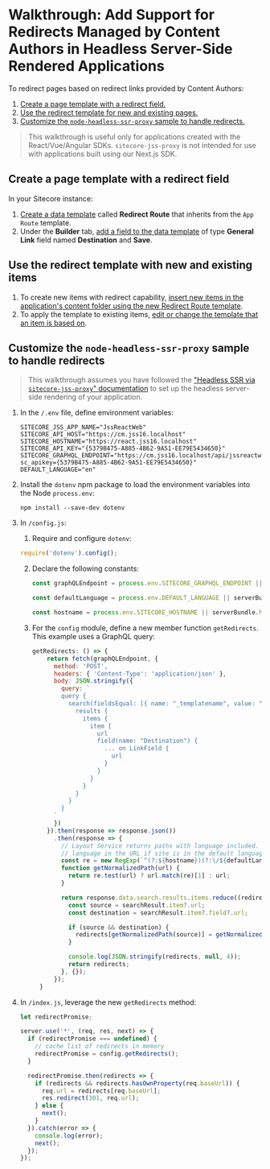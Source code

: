 # Walkthrough: Add Support for Redirects Managed by Content Authors in Headless Server-Side Rendered Applications

To redirect pages based on redirect links provided by Content Authors: 

1. [Create a page template with a redirect field.](#create-a-page-template-with-a-redirect-field) 
2. [Use the redirect template for new and existing pages.](#use-the-redirect-template-with-new-and-existing-pages)
3. [Customize the `node-headless-ssr-proxy` sample to handle redirects.](#customize-the-node-headless-ssr-proxy-sample-to-handle-redirects)

> This walkthrough is useful only for applications created with the React/Vue/Angular SDKs. `sitecore-jss-proxy` is not intended for use with applications built using our Next.js SDK. 

## Create a page template with a redirect field

In your Sitecore instance:

1. [Create a data template]((https://doc.sitecore.com/developers/101/sitecore-experience-manager/en/create-a-data-template.html)) called **Redirect Route** that inherits from the `App Route` template.
2. Under the **Builder** tab, [add a field to the data template](https://doc.sitecore.com/developers/101/sitecore-experience-manager/en/add-a-field-to-a-data-template.html) of type **General Link** field named **Destination** and **Save**. 

## Use the redirect template with new and existing items

1. To create new items with redirect capability, [insert new items in the application's content folder using the new Redirect Route template](https://doc.sitecore.com/users/101/sitecore-experience-platform/en/create-an-item-in-the-content-editor.html#UUID-33faf7af-c5e7-5bc5-5ad9-42325eeb16d2_id__Insert_an_item_1). 
2. To apply the template to existing items, [edit or change the template that an item is based on](https://doc.sitecore.com/users/101/sitecore-experience-platform/en/edit-or-change-the-template-that-an-item-is-based-on.html).

## Customize the `node-headless-ssr-proxy` sample to handle redirects

> This walkthrough assumes you have followed the ["Headless SSR via `sitecore-jss-proxy`" documentation](/docs/techniques/ssr/headless-mode-ssr) to set up the headless server-side rendering of your application.

1. In the  `/.env` file, define environment variables: 

   ```
   SITECORE_JSS_APP_NAME="JssReactWeb"
   SITECORE_API_HOST="https://cm.jss16.localhost"
   SITECORE_HOSTNAME="https://react.jss16.localhost"
   SITECORE_API_KEY="{5379B475-A885-4B62-9A51-EE79E5434650}"
   SITECORE_GRAPHQL_ENDPOINT="https://cm.jss16.localhost/api/jssreactweb?sc_apikey={5379B475-A885-4B62-9A51-EE79E5434650}"
   DEFAULT_LANGUAGE="en"
   ```

2. Install the `dotenv` npm package to load the environment variables into the Node `process.env`:

   ```
   npm install --save-dev dotenv
   ```

3. In `/config.js`:

   1. Require and configure `dotenv`:

   ```javascript
   require('dotenv').config();
   ```

   2. Declare the following constants: 

      ```javascript
      const graphQLEndpoint = process.env.SITECORE_GRAPHQL_ENDPOINT || serverBundle.graphQLEndpoint || `${apiHost}/api/${appName}`;
      
      const defaultLanguage = process.env.DEFAULT_LANGUAGE || serverBundle.defaultLanguage || 'en';
      
      const hostname = process.env.SITECORE_HOSTNAME || serverBundle.hostname || apiHost;
      ```

   3. For the `config` module, define a new member function `getRedirects`. This example uses a GraphQL query: 

      ```javascript
      getRedirects: () => {
          return fetch(graphQLEndpoint, {
            method: 'POST',
            headers: { 'Content-Type': 'application/json' },
            body: JSON.stringify({
              query: `
              query {
                search(fieldsEqual: [{ name: "_templatename", value: "Redirect Route" }]) {
                  results {
                    items {
                      item {
                        url
                        field(name: "Destination") {
                          ... on LinkField {
                            url
                          }
                        }
                      }
                    }
                  }
                }
              }
            `
            })
          }).then(response => response.json())
            .then(response => {
              // Layout Service returns paths with language included. But end-user may not have
              // language in the URL if site is in the default language. We can account for this using regular expression matching.
              const re = new RegExp(`^(?:${hostname})(?:\/${defaultLanguage})?(\/.+)$`);
              function getNormalizedPath(url) {
                return re.test(url) ? url.match(re)[1] : url;
              }
      
              return response.data.search.results.items.reduce((redirects, searchResult) => {
                const source = searchResult.item?.url;
                const destination = searchResult.item?.field?.url;
      
                if (source && destination) {
                  redirects[getNormalizedPath(source)] = getNormalizedPath(destination);
                }
      
                console.log(JSON.stringify(redirects, null, 4));
                return redirects;
              }, {});
            });
        }
      ```

4. In `/index.js`, leverage the new `getRedirects` method: 

   ```javascript
   let redirectPromise;
   
   server.use('*', (req, res, next) => {
     if (redirectPromise === undefined) {
       // cache list of redirects in memory
       redirectPromise = config.getRedirects();
     }
   
     redirectPromise.then(redirects => {
       if (redirects && redirects.hasOwnProperty(req.baseUrl)) {
         req.url = redirects[req.baseUrl];
         res.redirect(301, req.url);
       } else {
         next();
       }
     }).catch(error => {
       console.log(error);
       next();
     });
   });
   ```

